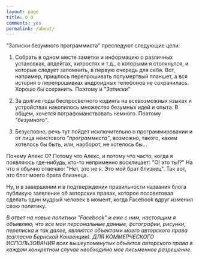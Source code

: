 ```yaml
---
layout: page
title: О О
comments: yes
permalink: /about/
---
```


"Записки безумного программиста" преследуют следующие цели:

1) Собрать в одном месте заметки и информацию о различных установках, апдейтах, хитростях и т.д., с которыми я столкнулся, и которые следует запомнить, в первую очередь для себя. Вот, например, пришлось перепрошивать полумертвый планшет, а вся история о перепрошивках андроидных телефонов не сохранилась. Хорошо бы сохранить. Поэтому и *"Записки"*

2) За долгие годы беспросветного кодинга на всевозможных языках и устройствах накопилось множество безумных идей и опыта. В общем, хочется пографоманствовать немного. Поэтому *"безумного"*.

3) Безусловно, речь тут пойдет исключительно о программировании и от лица неистового *"программиста"*, возможно, такого, каким хотелось бы быть, или, наоборот, не хотелось бы...

Почему Алекс О? Потому что Алекс, и потому что часто, когда я появляюсь где-нибудь, кто-то неприменно восклицает: "О! это ты!?" На что я обычно отвечаю: "Нет, это не я. Это мой брат близнец". Так вот, это блог моего брата близнеца.

Ну, и в завершении и в подтверждении правильности названия блога публикую заявление об авторских правах, которое посоветовал сделать один мудрый человек в момент, когда Faсebook вдруг изменил свою политику.

*В ответ на новые политики "Facebook" и еже с ним, настоящим я объявляю, 
что все мои персональные данные, фотографии, рисунки, переписка и так далее, 
являются объектами моего авторского права (согласно Бернской Конвенции). 
ДЛЯ КОММЕРЧЕСКОГО ИСПОЛЬЗОВАНИЯ всех вышеупомянутых объектов авторского права 
в каждом конкретном случае необходимо мое письменное разрешение.*
